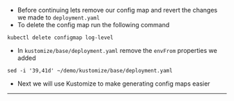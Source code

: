 
*   Before continuing lets remove our config map and revert the changes we made to `deployment.yaml`
*   To delete the config map run the following command

```execute-1
kubectl delete configmap log-level

```
*   In `kustomize/base/deployment.yaml` remove the `envFrom` properties we added

```execute-1
sed -i '39,41d' ~/demo/kustomize/base/deployment.yaml
```

*   Next we will use Kustomize to make generating config maps easier



---
